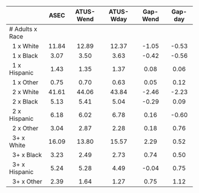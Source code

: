 
|                      |         ASEC |    ATUS-Wend |    ATUS-Wday |     Gap-Wend |      Gap-day |
| -------------------- | :----------: | :----------: | :----------: | :----------: | :----------: |
| # Adults x Race      |              |              |              |              |              |
| &nbsp;&nbsp;1 x White |        11.84 |        12.89 |        12.37 |        -1.05 |        -0.53 |
| &nbsp;&nbsp;1 x Black |         3.07 |         3.50 |         3.63 |        -0.42 |        -0.56 |
| &nbsp;&nbsp;1 x Hispanic |         1.43 |         1.35 |         1.37 |         0.08 |         0.06 |
| &nbsp;&nbsp;1 x Other |         0.75 |         0.70 |         0.63 |         0.05 |         0.12 |
| &nbsp;&nbsp;2 x White |        41.61 |        44.06 |        43.84 |        -2.46 |        -2.23 |
| &nbsp;&nbsp;2 x Black |         5.13 |         5.41 |         5.04 |        -0.29 |         0.09 |
| &nbsp;&nbsp;2 x Hispanic |         6.18 |         6.02 |         6.78 |         0.16 |        -0.60 |
| &nbsp;&nbsp;2 x Other |         3.04 |         2.87 |         2.28 |         0.18 |         0.76 |
| &nbsp;&nbsp;3+ x White |        16.09 |        13.80 |        15.57 |         2.29 |         0.52 |
| &nbsp;&nbsp;3+ x Black |         3.23 |         2.49 |         2.73 |         0.74 |         0.50 |
| &nbsp;&nbsp;3+ x Hispanic |         5.24 |         5.28 |         4.49 |        -0.04 |         0.75 |
| &nbsp;&nbsp;3+ x Other |         2.39 |         1.64 |         1.27 |         0.75 |         1.12 |

